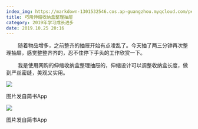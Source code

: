```yaml
---
index_img: https://markdown-1301532546.cos.ap-guangzhou.myqcloud.com/peipei_blog/20210921145917.jpeg
title: 巧用伸缩收纳盒整理抽屉
category: 2019年学习成长进步
date: 2019.10.25 20:16
---
```


        随着物品增多，之前整齐的抽屉开始有点凌乱了。今天抽了两三分钟再次整理抽屉，感觉整整齐齐的，忍不住停下手头的工作欣赏一下。

        我是使用网购的伸缩收纳盒整理抽屉的，伸缩设计可以调整收纳盒长度，做到严丝密缝，美观又实用。

![](https://markdown-1301532546.cos.ap-guangzhou.myqcloud.com/peipei_blog/20210921145917.jpeg)  

图片发自简书App

![](https://markdown-1301532546.cos.ap-guangzhou.myqcloud.com/peipei_blog/20210921145919.jpeg)  

图片发自简书App